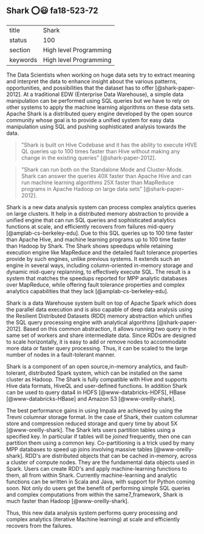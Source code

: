## Shark :o::smiley: fa18-523-72


|          |                        |
| -------- | ---------------------- |
| title    | Shark                  | 
| status   | 100                     |
| section  | High level Programming |
| keywords | High level Programming |




The Data Scientists when working on huge data sets try to extract
meaning and interpret the data to enhance insight about the various
patterns, opportunities, and possibilities that the dataset has to
offer [@shark-paper-2012]. At a traditional EDW (Enterprise Data
Warehouse), a simple data manipulation can be performed using SQL
queries but we have to rely on other systems to apply the machine
learning algorithms on these data sets. Apache Shark is a distributed
query engine developed by the open source community whose goal is to
provide a unified system for easy data manipulation using SQL and
pushing sophisticated analysis towards the data.

> "Shark is built on Hive Codebase and it has the ability to execute
> HIVE QL queries up to 100 times faster than Hive without making any
> change in the existing queries" [@shark-paper-2012].

> "Shark can run both on the Standalone Mode and Cluster-Mode. Shark
> can answer the queries 40X faster than Apache Hive and can run
> machine learning algorithms 25X faster than MapReduce programs in
> Apache Hadoop on large data sets" [@shark-paper-2012].

Shark is a new data analysis system can process complex analytics
queries on large clusters. It help in a distributed memory abstraction
to provide a unified engine that can run SQL queries and sophisticated
analytics functions at scale, and efficiently recovers from failures
mid-query [@amplab-cs-berkeley-edu]. Due to this SQL queries up to 100
time faster than Apache Hive, and machine learning programs up to 100
time faster than Hadoop by Shark.  The Shark shows speedups while
retaining execution engine like MapReduce and the detailed fault
tolerance properties provide by such engines, unlike previous
systems. It extends such an engine in several ways, including
column-oriented in-memory storage and dynamic mid-query replanning, to
effectively execute SQL. The result is a system that matches the
speedups reported for MPP analytic databases over MapReduce, while
offering fault tolerance properties and complex analytics capabilities
that they lack [@amplab-cs-berkeley-edu].

Shark is a data Warehouse system built on top of Apache Spark which
 does the parallel data execution and is also capable of deep data
 analysis using the Resilient Distributed Datasets (RDD) memory
 abstraction which unifies the SQL query processing engine with
 analytical algorithms [@shark-paper-2012]. Based on this common
 abstraction, it allows running two query in the same set of workers
 and share intermediate data. Since RDDs are designed to scale
 horizontally, it is easy to add or remove nodes to accommodate more
 data or faster query processing. Thus, it can be scaled to the large
 number of nodes in a fault-tolerant manner.

Shark is a component of an open source,in-memory analytics, and
 fault-tolerant, distributed Spark system, which can be installed on
 the same cluster as Hadoop.  The Shark is fully compatible with Hive
 and supports Hive data formats, HiveQL and user-defined functions. In
 addition Shark can be used to query data4 in HDFS [@www-databricks-HDFS],
 HBase [@www-databricks-HBase] and Amazon
 S3 [@www-oreilly-shark].

The best performance gains in using Impala are achieved by using the 
Trevni columnar storage format. In the case of Shark, their custom 
columnar store and compression reduced storage and query time by about 5X
[@www-oreilly-shark]. The Shark lets users partition tables using a 
specified key. In particular if	tables will be *joined* frequently, 
then one can partition them	using a common key. Co-partitioning is a 
trick used by many MPP databases to speed up joins involving massive tables
[@www-oreilly-shark]. RDD's are distributed objects that can
be cached in-memory, across a cluster of compute nodes. They are the
fundamental data objects used in Spark. Users can create RDD's
 and apply machine-learning functions to them, all from within Shark. 
 Currently machine-learning and analytic functions can be written in 
 Scala and Java, with support for Python coming soon. Not only do users
 get the benefit of performing simple SQL queries and complex computations 
 from within the same7_framework, Shark is much faster than Hadoop
[@www-oreilly-shark].

Thus, this new data analysis system performs query processing and
complex analytics (iterative Machine learning) at scale and
efficiently recovers from the failures.
